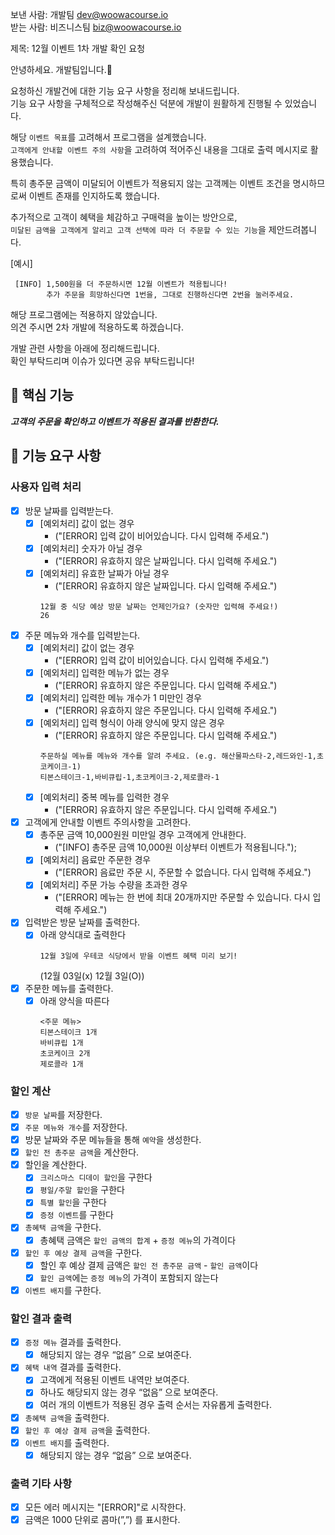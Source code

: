 보낸 사람: 개발팀 <dev@woowacourse.io><br>
받는 사람: 비즈니스팀 <biz@woowacourse.io><br>

제목: 12월 이벤트 1차 개발 확인 요청

안녕하세요. 개발팀입니다.🙂

요청하신 개발건에 대한 기능 요구 사항을 정리해 보내드립니다.<br>
기능 요구 사항을 구체적으로 작성해주신 덕분에 개발이 원활하게 진행될 수 있었습니다.<br>

해당 `이벤트 목표`를 고려해서 프로그램을 설계했습니다.<br>
`고객에게 안내할 이벤트 주의 사항`을 고려하여 적어주신 내용을 그대로 출력 메시지로 활용했습니다.<br>

특히 총주문 금액이 미달되어 이벤트가 적용되지 않는 고객께는 이벤트 조건을 명시하므로써 이벤트 존재를 인지하도록 했습니다.<br>

추가적으로 고객이 혜택을 체감하고 구매력을 높이는 방안으로,<br>
`미달된 금액을 고객에게 알리고 고객 선택에 따라 더 주문할 수 있는 기능`을 제안드려봅니다.<br>

[예시]

```shell
 [INFO] 1,500원을 더 주문하시면 12월 이벤트가 적용됩니다!
        추가 주문을 희망하신다면 1번을, 그대로 진행하신다면 2번을 눌러주세요.
```

해당 프로그램에는 적용하지 않았습니다.<br>
의견 주시면 2차 개발에 적용하도록 하겠습니다.<br>

개발 관련 사항을 아래에 정리해드립니다.<br>
확인 부탁드리며 이슈가 있다면 공유 부탁드립니다!

## 🚀 핵심 기능

_***고객의 주문을 확인하고 이벤트가 적용된 결과를 반환한다.***_

## 🚀 기능 요구 사항

### 사용자 입력 처리

- [x] 방문 날짜를 입력받는다.
    - [x] [예외처리] 값이 없는 경우
        - ("[ERROR] 입력 값이 비어있습니다. 다시 입력해 주세요.")
    - [x] [예외처리] 숫자가 아닐 경우
        - ("[ERROR] 유효하지 않은 날짜입니다. 다시 입력해 주세요.")
    - [x] [예외처리] 유효한 날짜가 아닐 경우
        - ("[ERROR] 유효하지 않은 날짜입니다. 다시 입력해 주세요.")
      ```shell
      12월 중 식당 예상 방문 날짜는 언제인가요? (숫자만 입력해 주세요!)
      26
      ```

- [x] 주문 메뉴와 개수를 입력받는다.
    - [x] [예외처리] 값이 없는 경우
        - ("[ERROR] 입력 값이 비어있습니다. 다시 입력해 주세요.")
    - [x] [예외처리] 입력한 메뉴가 없는 경우
        - ("[ERROR] 유효하지 않은 주문입니다. 다시 입력해 주세요.")
    - [x] [예외처리] 입력한 메뉴 개수가 1 미만인 경우
        - ("[ERROR] 유효하지 않은 주문입니다. 다시 입력해 주세요.")
    - [x] [예외처리] 입력 형식이 아래 양식에 맞지 않은 경우
        - ("[ERROR] 유효하지 않은 주문입니다. 다시 입력해 주세요.")
      ```shell
      주문하실 메뉴를 메뉴와 개수를 알려 주세요. (e.g. 해산물파스타-2,레드와인-1,초코케이크-1)
      티본스테이크-1,바비큐립-1,초코케이크-2,제로콜라-1
      ```
    - [x] [예외처리] 중복 메뉴를 입력한 경우
        - ("[ERROR] 유효하지 않은 주문입니다. 다시 입력해 주세요.")

- [x] 고객에게 안내할 이벤트 주의사항을 고려한다.
    - [x] 총주문 금액 10,000원원 미만일 경우 고객에게 안내한다.
        - ("[INFO] 총주문 금액 10,000원 이상부터 이벤트가 적용됩니다.");
    - [x] [예외처리] 음료만 주문한 경우
        - ("[ERROR] 음료만 주문 시, 주문할 수 없습니다. 다시 입력해 주세요.")
    - [x] [예외처리] 주문 가능 수량을 초과한 경우
        - ("[ERROR] 메뉴는 한 번에 최대 20개까지만 주문할 수 있습니다. 다시 입력해 주세요.")

- [x] 입력받은 방문 날짜를 출력한다.
    - [x] 아래 양식대로 출력한다
      ```shell
      12월 3일에 우테코 식당에서 받을 이벤트 혜택 미리 보기!
      ```
      (12월 03일(x)  12월 3일(O))

- [x] 주문한 메뉴를 출력한다.
    - [x] 아래 양식을 따른다
      ```shell
      <주문 메뉴>
      티본스테이크 1개
      바비큐립 1개
      초코케이크 2개
      제로콜라 1개
      ```

### 할인 계산

- [x] `방문 날짜`를 저장한다.
- [x] `주문 메뉴와 개수`를 저장한다.
- [x] 방문 날짜와 주문 메뉴들을 통해 `예약`을 생성한다.
- [x] `할인 전 총주문 금액`을 계산한다.
- [x] 할인을 계산한다.
    - [x] `크리스마스 디데이 할인`을 구한다
    - [x] `평일/주말 할인`을 구한다
    - [x] `특별 할인`을 구한다
    - [x] `증정 이벤트`를 구한다
- [x] `총혜택 금액`을 구한다.
    - [x] 총혜택 금액은 `할인 금액의 합계` + `증정 메뉴`의 가격이다
- [x] `할인 후 예상 결제 금액`을 구한다.
    - [x] 할인 후 예상 결제 금액은 `할인 전 총주문 금액` - `할인 금액`이다
    - [x] `할인 금액`에는 `증정 메뉴`의 가격이 포함되지 않는다
- [x] `이벤트 배지`를 구한다.

### 할인 결과 출력

- [x] `증정 메뉴` 결과를 출력한다.
    - [x] 해당되지 않는 경우 “없음” 으로 보여준다.
- [x] `혜택 내역` 결과를 출력한다.
    - [x] 고객에게 적용된 이벤트 내역만 보여준다.
    - [x] 하나도 해당되지 않는 경우 “없음” 으로 보여준다.
    - [x] 여러 개의 이벤트가 적용된 경우 출력 순서는 자유롭게 출력한다.
- [x] `총혜택 금액`을 출력한다.
- [x] `할인 후 예상 결제 금액`을 출력한다.
- [x] `이벤트 배지`를 출력한다.
    - [x] 해당되지 않는 경우 “없음” 으로 보여준다.

### 출력 기타 사항

- [x]  모든 에러 메시지는 "[ERROR]"로 시작한다.
- [x]  금액은 1000 단위로 콤마(”,”) 를 표시한다.